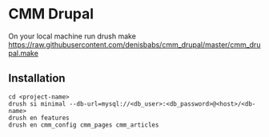# CMM Drupal

On your local machine run
    drush make https://raw.githubusercontent.com/denisbabs/cmm_drupal/master/cmm_drupal.make <project-name>

## Installation
    cd <project-name>
    drush si minimal --db-url=mysql://<db_user>:<db_password>@<host>/<db-name>
    drush en features
    drush en cmm_config cmm_pages cmm_articles

